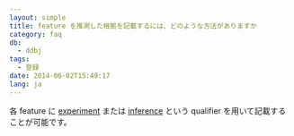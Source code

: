 ```yaml
---
layout: simple
title: feature を推測した根拠を記載するには、どのような方法がありますか
category: faq
db:
  - ddbj
tags: 
  - 登録
date: 2014-06-02T15:49:17
lang: ja
---
```




<p>各 feature に <a href="/ddbj/qualifiers.html#experiment">experiment</a> または <a href="/ddbj/qualifiers.html#inference">inference</a> という qualifier を用いて記載することが可能です。</p>
